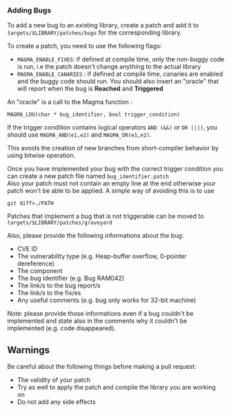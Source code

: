 ### Adding Bugs

To add a new bug to an existing library, create a patch and add it to
`targets/$LIBRARY/patches/bugs` for the corresponding library.

To create a patch, you need to use the following flags:
* `MAGMA_ENABLE_FIXES`: if defined at compile time, only the non-buggy code is
  run, i.e the patch doesn't change anything to the actual library
* `MAGMA_ENABLE_CANARIES` : if defined at compile time, canaries are enabled and
  the buggy code should run. You should also insert an "oracle" that will report
  when the bug is **Reached** and **Triggered**

An "oracle" is a call to the Magma function :
```
MAGMA_LOG(char * bug_identifier, bool trigger_condition)

```

If the trigger condition contains logical operators `AND (&&)` or `OR (||)`,
you should use `MAGMA_AND(e1,e2)` and `MAGMA_OR(e1,e2)`.

This avoids the creation of new branches from short-compiler behavior by using bitwise operation.

Once you have implemented your bug with the correct trigger condition you can create a new patch file named `bug_identifier.patch`  
Also your patch must not contain an empty line at the end otherwise your patch won't be able to be applied. A simple way of avoiding this is to use
```
git diff>./PATH
```

Patches that implement a bug that is not triggerable can be moved to `targets/$LIBRARY/patches/graveyard`

Also, please provide the following informations about the bug:

* CVE ID
* The vulnerability type (e.g. Heap-buffer overflow, 0-pointer dereference)
* The component
* The bug identifier (e.g. Bug RAM042)
* The link/s to the bug report/s
* The link/s to the fix/es
* Any useful comments (e.g. bug only works for 32-bit machine)

Note: please provide those informations even if a bug couldn't be implemented and state also in the comments why it couldn't be implemented (e.g. code disappeared).

## Warnings

Be careful about the following things before making a pull request:

* The validity of your patch
* Try as well to apply the patch and compile the library you are working on
* Do not add any side effects
